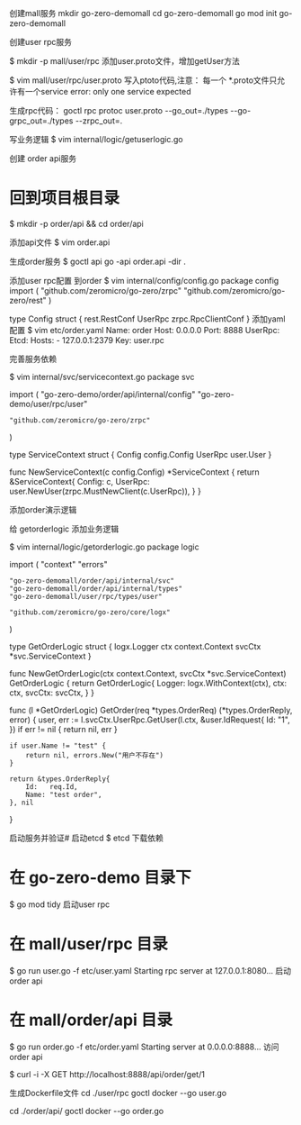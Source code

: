 创建mall服务
mkdir go-zero-demomall
cd go-zero-demomall 
go mod init go-zero-demomall

创建user rpc服务

$ mkdir -p mall/user/rpc
添加user.proto文件，增加getUser方法

$ vim mall/user/rpc/user.proto
写入ptoto代码,注意： 每一个 *.proto文件只允许有一个service error: only one service expected

生成rpc代码：
goctl rpc protoc user.proto --go_out=./types --go-grpc_out=./types --zrpc_out=.

写业务逻辑
$ vim internal/logic/getuserlogic.go


创建 order api服务
# 回到项目根目录
$ mkdir -p order/api && cd order/api

添加api文件
$ vim order.api


生成order服务
$ goctl api go -api order.api -dir .

添加user rpc配置 到order
$ vim internal/config/config.go
package config
import (
    "github.com/zeromicro/go-zero/zrpc"
    "github.com/zeromicro/go-zero/rest"
)

type Config struct {
    rest.RestConf
    UserRpc zrpc.RpcClientConf
}
添加yaml配置
$ vim etc/order.yaml 
Name: order
Host: 0.0.0.0
Port: 8888
UserRpc:
  Etcd:
    Hosts:
    - 127.0.0.1:2379
    Key: user.rpc

完善服务依赖

$ vim internal/svc/servicecontext.go
package svc

import (
    "go-zero-demo/order/api/internal/config"
    "go-zero-demo/user/rpc/user"

    "github.com/zeromicro/go-zero/zrpc"
)

type ServiceContext struct {
    Config  config.Config
    UserRpc user.User
}

func NewServiceContext(c config.Config) *ServiceContext {
    return &ServiceContext{
        Config:  c,
        UserRpc: user.NewUser(zrpc.MustNewClient(c.UserRpc)),
    }
}

添加order演示逻辑

给 getorderlogic 添加业务逻辑

$ vim internal/logic/getorderlogic.go
package logic

import (
    "context"
    "errors"

    "go-zero-demomall/order/api/internal/svc"
    "go-zero-demomall/order/api/internal/types"
    "go-zero-demomall/user/rpc/types/user"

    "github.com/zeromicro/go-zero/core/logx"
)

type GetOrderLogic struct {
    logx.Logger
    ctx    context.Context
    svcCtx *svc.ServiceContext
}

func NewGetOrderLogic(ctx context.Context, svcCtx *svc.ServiceContext) GetOrderLogic {
    return GetOrderLogic{
        Logger: logx.WithContext(ctx),
        ctx:    ctx,
        svcCtx: svcCtx,
    }
}

func (l *GetOrderLogic) GetOrder(req *types.OrderReq) (*types.OrderReply, error) {
    user, err := l.svcCtx.UserRpc.GetUser(l.ctx, &user.IdRequest{
        Id: "1",
    })
    if err != nil {
        return nil, err
    }

    if user.Name != "test" {
        return nil, errors.New("用户不存在")
    }

    return &types.OrderReply{
        Id:   req.Id,
        Name: "test order",
    }, nil
}

启动服务并验证#
启动etcd
$ etcd
下载依赖

# 在 go-zero-demo 目录下
$ go mod tidy
启动user rpc

# 在 mall/user/rpc 目录
$ go run user.go -f etc/user.yaml
Starting rpc server at 127.0.0.1:8080...
启动order api

# 在 mall/order/api 目录
$ go run order.go -f etc/order.yaml
Starting server at 0.0.0.0:8888...
访问order api

$ curl -i -X GET http://localhost:8888/api/order/get/1

生成Dockerfile文件
cd ./user/rpc 
goctl docker --go user.go

cd ./order/api/ 
goctl docker --go order.go
